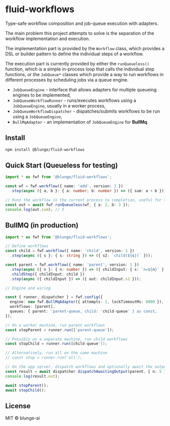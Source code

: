 # fluid-workflows

Type-safe workflow composition and job-queue execution with adapters.

The main problem this project attempts to solve is the separation of the workflow implementation and
execution.

The implementation part is provided by the `Workflow` class, which provides a DSL or builder
pattern to define the individual steps of a workflow.

The execution part is currently provided by either the `runQueueless()` function, which is a simple
in-process loop that calls the individual step functions, or the `JobQueue*` classes which provide a
way to run workflows in different processes by scheduling jobs via a queue engine.

* `JobQueueEngine` - interface that allows adapters for multiple queueing engines to be implemented,
* `JobQueueWorkflowRunner` - runs/executes workflows using a `JobQueueEngine`, usually in a worker process,
* `JobQueueWorkflowDispatcher` - dispatches/submits workflows to be run using a `JobQueueEngine`,
* `BullMqAdapter` - an implementation of `JobQueueEngine` for **BullMq**.

## Install

```bash
npm install @blunge/fluid-workflows
```

## Quick Start (Queueless for testing)

```ts
import * as fwf from '@blunge/fluid-workflows';

const wf = fwf.workflow({ name: 'add', version: 1 })
  .step(async ({ a, b }: { a: number; b: number }) => ({ sum: a + b }));

// Runs the workflow in the current process to completion, useful for testing
const out = await fwf.runQueueless(wf, { a: 2, b: 3 });
console.log(out.sum); // 5
```

## BullMQ (in production)

```ts
import * as fwf from '@blunge/fluid-workflows';

// Define workflows
const child = fwf.workflow({ name: 'child', version: 1 })
  .step(async ({ s }: { s: string }) => ({ s2: `child(${s})` }));

const parent = fwf.workflow({ name: 'parent', version: 1 })
  .step(async ({ n }: { n: number }) => ({ childInput: { s: `n=${n}` } }))
  .childStep({ childInput: child })
  .step(async ({ childInput }) => ({ out: childInput.s2 }));

// Engine and wiring

const { runner, dispatcher } = fwf.config({
  engine: new fwf.BullMqAdapter({ attempts: 1, lockTimeoutMs: 8000 }),
  workflows: [parent],
  queues: { parent: 'parent-queue, child: 'child-queue' } as const,
});

// On a worker machine, run parent workflows
const stopParent = runner.run(['parent-queue']);

// Possibly on a separate machine, run child workflows
const stopChild = runner.run([child-queue']);

// Alternatively, run all on the same machine
// const stop = runner.run('all');

// On the app server, dispatch workflows and optionally await the output
const result = await dispatcher.dispatchAwaitingOutput(parent, { n: 5 });
console.log(result.out);

await stopParent();
await stopChild();
```

## License

MIT © blunge-ai
